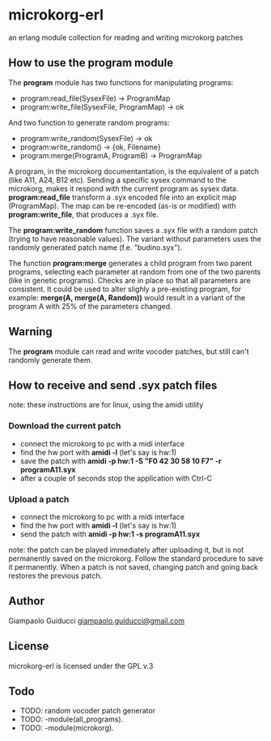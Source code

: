 # microkorg-erl

an erlang module collection for reading and writing microkorg patches

## How to use the **program** module

The **program** module has two functions for manipulating programs:

- program:read_file(SysexFile) -> ProgramMap
- program:write_file(SysexFile, ProgramMap) -> ok

And two function to generate random programs:

- program:write_random(SysexFile) -> ok
- program:write_random() -> {ok, Filename}
- program:merge(ProgramA, ProgramB) -> ProgramMap

A program, in the microkorg documentantation, is the equivalent of a patch (like A11, A24, B12 etc). Sending a specific sysex command to the microkorg, makes it respond with the current program as sysex data. **program:read_file** transform a .syx encoded file into an explicit map (ProgramMap). The map can be re-encoded (as-is or modified) with **program:write_file**, that produces a .syx file.

The **program:write_random** function saves a .syx file with a random patch (trying to have reasonable values). The variant without parameters uses the randomly generated patch name (f.e. "budino.syx").

The function **program:merge** generates a child program from two parent programs, selecting each parameter at random from one of the two parents (like in genetic programs). Checks are in place so that all parameters are consistent. It could be used to alter slighly a pre-existing program, for example: **merge(A, merge(A, Random))** would result in a variant of the program A with 25% of the parameters changed.

## Warning

The **program** module can read and write vocoder patches, but still can't randomly generate them.

## How to receive and send .syx patch files

note: these instructions are for linux, using the amidi utility

### Download the current patch

- connect the microkorg to pc with a midi interface
- find the hw port with **amidi -l** (let's say is hw:1)
- save the patch with **amidi -p hw:1 -S "F0 42 30 58 10 F7" -r programA11.syx**
- after a couple of seconds stop the application with Ctrl-C

### Upload a patch

- connect the microkorg to pc with a midi interface
- find the hw port with **amidi -l** (let's say is hw:1)
- send the patch with **amidi -p hw:1 -s programA11.syx**

note: the patch can be played immediately after uploading it, but is not permanently saved on the microkorg. Follow the standard procedure to save it permanently. When a patch is not saved, changing patch and going back restores the previous patch.

## Author

Giampaolo Guiducci <giampaolo.guiducci@gmail.com>

## License

microkorg-erl is licensed under the GPL v.3

## Todo

- TODO: random vocoder patch generator
- TODO: -module(all_programs).
- TODO: -module(microkorg).
